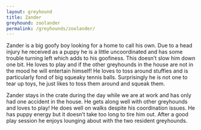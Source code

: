 ```yaml
---
layout: greyhound
title: Zander
greyhound: zoolander
permalink: /greyhounds/zoolander/
---
```


Zander is a big goofy boy looking for a home to call his own. Due to a head injury he received as a puppy he is a little uncoordinated and has some trouble turning left which adds to his goofiness. This doesn’t slow him down one bit. He loves to play and if the other greyhounds in the house are not in the mood he will entertain himself! He loves to toss around stuffies and is particularly fond of big squeaky tennis balls. Surprisingly he is not one to tear up toys, he just likes to toss them around and squeak them.

Zander stays in the crate during the day while we are at work and has only had one accident in the house. He gets along well with other greyhounds and loves to play! He does well on walks despite his coordination issues. He has puppy energy but it doesn’t take too long to tire him out. After a good play session he enjoys lounging about with the two resident greyhounds.

